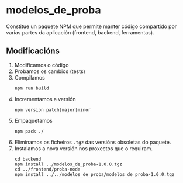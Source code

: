 # modelos_de_proba

Constitue un paquete NPM que permite manter código compartido por varias partes da aplicación (frontend, backend, ferramentas).

## Modificacións

1. Modificamos o código
2. Probamos os cambios (tests)
3. Compilamos
   ```console
   npm run build
   ```
4. Incrementamos a versión
   ```console
   npm version patch|major|minor
   ```
5. Empaquetamos
   ```console
   npm pack ./
   ```
6. Eliminamos os ficheiros `.tgz` das versións obsoletas do paquete.
7. Instalamos a nova versión nos proxectos que o requiram.
   ```console
   cd backend
   npm install ../modelos_de_proba-1.0.0.tgz
   cd ../frontend/proba-node
   npm install ../../modelos_de_proba/modelos_de_proba-1.0.0.tgz
   ```